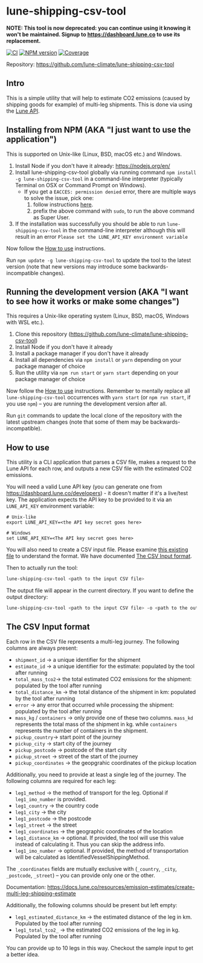 lune-shipping-csv-tool
======================

**NOTE: This tool is now deprecated: you can continue using it knowing it won't be maintained. Signup to https://dashboard.lune.co to use its replacement.**


[![CI](https://github.com/lune-climate/lune-shipping-csv-tool/actions/workflows/ci.yml/badge.svg)](https://github.com/lune-climate/lune-shipping-csv-tool/actions/workflows/ci.yml)
[![NPM version](https://img.shields.io/npm/v/lune-shipping-csv-tool.svg)](https://npmjs.org/package/lune-shipping-csv-tool)
[![Coverage](https://codecov.io/github/lune-climate/lune-shipping-csv-tool/branch/master/graph/badge.svg?token=I0D88NXGB8)](https://codecov.io/github/lune-climate/lune-shipping-csv-tool)

Repository: https://github.com/lune-climate/lune-shipping-csv-tool

## Intro

This is a simple utility that will help to estimate CO2 emissions (caused by shipping goods for example) of multi-leg shipments.
This is done via using the [Lune API](https://docs.lune.co).

## Installing from NPM (AKA "I just want to use the application")

This is supported on Unix-like (Linux, BSD, macOS etc.) and Windows.

1. Install Node if you don't have it already: https://nodejs.org/en/
2. Install lune-shipping-csv-tool globally via running command `npm install -g lune-shipping-csv-tool` in a command-line interpreter 
(typically Terminal on OSX or Command Prompt on Windows).
    * If you get a `EACCES: permission denied` error, there are multiple ways to solve the issue, pick one:
        1. follow instructions [here](https://docs.npmjs.com/resolving-eacces-permissions-errors-when-installing-packages-globally).
        2. prefix the above command with `sudo`, to run the above command as Super User.
3. If the installation was successfully you should be able to run `lune-shipping-csv-tool` in the command-line interpreter although this
will result in an error `Please set the LUNE_API_KEY environment variable`

Now follow the [How to use](#how-to-use) instructions.

Run `npm update -g lune-shipping-csv-tool` to update the tool to the latest version (note
that new versions may introduce some backwards-incompatible changes).

## Running the development version (AKA "I want to see how it works or make some changes")

This requires a Unix-like operating system (Linux, BSD, macOS, Windows with WSL etc.).

1. Clone this repository (https://github.com/lune-climate/lune-shipping-csv-tool)
2. Install Node if you don't have it already
3. Install a package manager if you don't have it already
4. Install all dependencies via  `npm install` or `yarn` depending on your package manager of choice
5. Run the utility via `npm run start` or `yarn start` depending on your package manager of choice

Now follow the [How to use](#how-to-use) instructions. Remember to mentally replace all
`lune-shipping-csv-tool` occurrences with `yarn start` (or `npm run start`, if you use `npm`) – you
are running the development version after all.

Run `git` commands to update the local clone of the repository with the latest upstream changes
(note that some of them may be backwards-incompatible).

## How to use

This utility is a CLI application that parses a CSV file, makes a request to the Lune API for each row, and outputs a 
new CSV file with the estimated CO2 emissions.

You will need a valid Lune API key (you can generate one from https://dashboard.lune.co/developers) - it doesn't matter if 
it's a live/test key. The application expects the API key to be provided to it via an `LUNE_API_KEY`
environment variable:

```
# Unix-like
export LUNE_API_KEY=<the API key secret goes here>

# Windows
set LUNE_API_KEY=<The API key secret goes here>
```

You will also need to create a CSV input file. Please examine [this existing file](https://github.com/lune-climate/lune-shipping-csv-tool/blob/master/input/sampleInput.csv)
to understand the format. We have documented [The CSV Input format](#the-csv-input-format).

Then to actually run the tool:

```bash
lune-shipping-csv-tool <path to the input CSV file>
```

The output file will appear in the current directory. If you want to define the output directory:

```bash
lune-shipping-csv-tool <path to the input CSV file> -o <path to the output directory>
```

## The CSV Input format

Each row in the CSV file represents a multi-leg journey. The following columns are always present: 

* `shipment_id` -> a unique identifier for the shipment
* `estimate_id` -> a unique identifier for the estimate: populated by the tool after running
* `total_mass_tco2`-> the total estimated CO2 emissions for the shipment: populated by the tool after running
* `total_distance_km` -> the total distance of the shipment in km: populated by the tool after running
* `error` -> any error that occurred while processing the shipment: populated by the tool after running
* `mass_kg` / `containers` -> only provide one of these two columns. `mass_kd` represents the total mass of the shipment in kg. while `containers` represents the number of containers in the shipment.
* `pickup_country`-> start point of the journey
* `pickup_city` -> start city of the journey
* `pickup_postcode` -> postcode of the start city
* `pickup_street` -> street of the start of the journey
* `pickup_coordinates` -> the geopgrahic coordinates of the pickup location

Additionally, you need to provide at least a single leg of the journey. The following columns are required for each leg:

* `leg1_method` -> the method of transport for the leg. Optional if `leg1_imo_number` is provided.
* `leg1_country` -> the country code
* `leg1_city` -> the city
* `leg1_postcode` -> the postcode
* `leg1_street` -> the street
* `leg1_coordinates` -> the geographic coordinates of the location
* `leg1_distance_km` -> optional. If provided, the tool will use this value instead of calculating it. Thus you can skip the address info.
* `leg1_imo_number` -> optional. If provided, the method of transportation will be calculated as IdentifiedVesselShippingMethod.

The `_coordinates` fields are mutually exclusive with (`_country`, `_city`, `_postcode`,
`_street`) – you can provide only one or the other.

Documentation: https://docs.lune.co/resources/emission-estimates/create-multi-leg-shipping-estimate

Additionally, the following columns should be present but left empty:

* `leg1_estimated_distance_km` -> the estimated distance of the leg in km. Populated by the tool after running
* `leg1_total_tco2_` -> the estimated CO2 emissions of the leg in kg. Populated by the tool after running

You can provide up to 10 legs in this way. Checkout the sample input to get a better idea.
